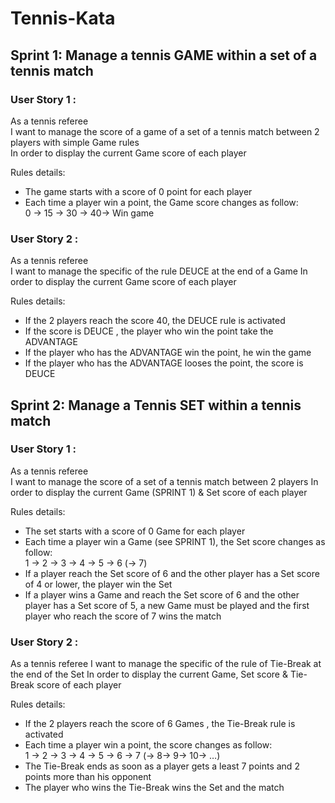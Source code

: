 # Tennis-Kata

## Sprint 1: Manage a tennis GAME within a set of a tennis match

### User Story 1 :

As a tennis referee \
I want to manage the score of a game of a set of a tennis match between 2 players with simple Game rules\
In order to display the current Game score of each player

Rules details:
* The game starts with a score of 0 point for each player
* Each time a player win a point, the Game score changes as follow:\
0 -> 15 -> 30 -> 40-> Win game

### User Story 2 :

As a tennis referee\
I want to manage the specific of the rule DEUCE at the end of a Game
In order to display the current Game score of each player

Rules details: 
* If the 2 players reach the score 40, the DEUCE rule is activated
* If the score is DEUCE , the player who  win the point take the ADVANTAGE
* If the player who has the ADVANTAGE win the  point, he win the game
* If the player who has the ADVANTAGE looses the point, the score is DEUCE

##

## Sprint 2: Manage a Tennis SET within a tennis match

### User Story 1 :

As a tennis referee\
I want to manage the score of a set of a tennis match between 2 players
In order to display the current Game (SPRINT 1) & Set score of each player
 
Rules details:
* The set starts with a score of 0 Game for each player
* Each time a player win a Game (see SPRINT 1), the Set score changes as follow:\
1 -> 2 -> 3 -> 4 -> 5 -> 6 (-> 7)
* If a player reach the Set score of 6 and the other player has a Set score of 4 or lower, the player win the Set
* If a player wins a Game and reach the Set score of 6 and the other player has a Set score of 5, a new Game must be played and the first player who reach the score of 7 wins the match

### User Story 2 :

As a tennis referee
I want to manage the specific of the rule of Tie-Break at the end of the Set
In order to display the current Game, Set score & Tie-Break score of each player
 
Rules details: 
* If the 2 players reach the score of 6 Games , the Tie-Break rule is activated
* Each time a player win a point, the score changes as follow: \
1 -> 2 -> 3 -> 4 -> 5 -> 6 -> 7 (-> 8-> 9-> 10-> …)
* The Tie-Break ends as soon as a player gets a least 7 points and 2 points more than his opponent
* The player who wins the Tie-Break wins the Set and the match

